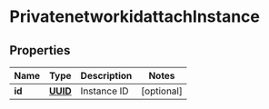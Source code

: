 # PrivatenetworkidattachInstance

## Properties
Name | Type | Description | Notes
------------ | ------------- | ------------- | -------------
**id** | [**UUID**](UUID.md) | Instance ID |  [optional]

